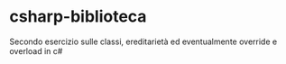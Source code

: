 # csharp-biblioteca

Secondo esercizio sulle classi, ereditarietà ed eventualmente override e overload in c#
